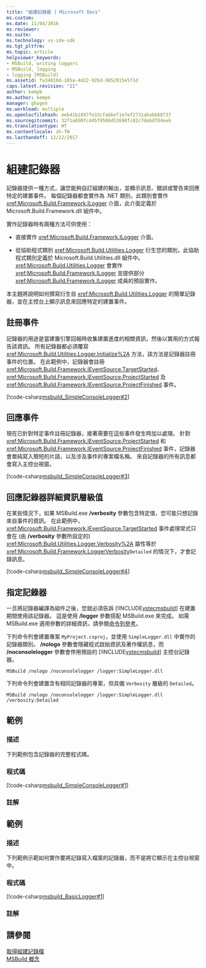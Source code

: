 ```yaml
---
title: "組建記錄器 | Microsoft Docs"
ms.custom: 
ms.date: 11/04/2016
ms.reviewer: 
ms.suite: 
ms.technology: vs-ide-sdk
ms.tgt_pltfrm: 
ms.topic: article
helpviewer_keywords:
- MSBuild, writing loggers
- MSBuild, logging
- logging [MSBuild]
ms.assetid: fa34810d-185a-4d22-92bd-9852915e5f1d
caps.latest.revision: "11"
author: kempb
ms.author: kempb
manager: ghogen
ms.workload: multiple
ms.openlocfilehash: eeb41b1897fe33cfabbef1e7ef2731ababb68737
ms.sourcegitcommit: 32f1a690fc445f9586d53698fc82c7debd784eeb
ms.translationtype: HT
ms.contentlocale: zh-TW
ms.lasthandoff: 12/22/2017
---
```

# <a name="build-loggers"></a>組建記錄器
記錄器提供一種方式，讓您能夠自訂組建的輸出，並顯示訊息、錯誤或警告來回應特定的建置事件。 每個記錄器都會實作為 .NET 類別，此類別會實作 <xref:Microsoft.Build.Framework.ILogger> 介面，此介面定義於 Microsoft.Build.Framework.dll 組件中。  
  
 實作記錄器時有兩種方法可供使用：  
  
-   直接實作 <xref:Microsoft.Build.Framework.ILogger> 介面。  
  
-   從協助程式類別 <xref:Microsoft.Build.Utilities.Logger> 衍生您的類別，此協助程式類別定義於 Microsoft.Build.Utilities.dll 組件中。 <xref:Microsoft.Build.Utilities.Logger> 會實作 <xref:Microsoft.Build.Framework.ILogger> 並提供部分 <xref:Microsoft.Build.Framework.ILogger> 成員的預設實作。  
  
 本主題將說明如何撰寫衍生自 <xref:Microsoft.Build.Utilities.Logger> 的簡單記錄器，並在主控台上顯示訊息來回應特定的建置事件。  
  
## <a name="registering-for-events"></a>註冊事件  
 記錄器的用途是當建置引擎回報時收集建置進度的相關資訊，然後以實用的方式報告該資訊。 所有記錄器都必須覆寫 <xref:Microsoft.Build.Utilities.Logger.Initialize%2A> 方法，該方法是記錄器註冊事件的位置。 在此範例中，記錄器會註冊 <xref:Microsoft.Build.Framework.IEventSource.TargetStarted>、<xref:Microsoft.Build.Framework.IEventSource.ProjectStarted> 及 <xref:Microsoft.Build.Framework.IEventSource.ProjectFinished> 事件。  
  
 [!code-csharp[msbuild_SimpleConsoleLogger#2](../msbuild/codesnippet/CSharp/build-loggers_1.cs)]  
  
## <a name="responding-to-events"></a>回應事件  
 現在已針對特定事件註冊記錄器，接著需要在這些事件發生時加以處理。 針對 <xref:Microsoft.Build.Framework.IEventSource.ProjectStarted> 和 <xref:Microsoft.Build.Framework.IEventSource.ProjectFinished> 事件，記錄器會單純寫入簡短的片語，以及涉及事件的專案檔名稱。 來自記錄器的所有訊息都會寫入主控台視窗。  
  
 [!code-csharp[msbuild_SimpleConsoleLogger#3](../msbuild/codesnippet/CSharp/build-loggers_2.cs)]  
  
## <a name="responding-to-logger-verbosity-values"></a>回應記錄器詳細資訊層級值  
 在某些情況下，如果 MSBuild.exe **/verbosity** 參數包含特定值，您可能只想記錄來自事件的資訊。 在此範例中，<xref:Microsoft.Build.Framework.IEventSource.TargetStarted> 事件處理常式只會在 (由 **/verbosity** 參數所設定的) <xref:Microsoft.Build.Utilities.Logger.Verbosity%2A> 屬性等於 <xref:Microsoft.Build.Framework.LoggerVerbosity>`Detailed` 的情況下，才會記錄訊息。  
  
 [!code-csharp[msbuild_SimpleConsoleLogger#4](../msbuild/codesnippet/CSharp/build-loggers_3.cs)]  
  
## <a name="specifying-a-logger"></a>指定記錄器  
 一旦將記錄器編譯為組件之後，您就必須告訴 [!INCLUDE[vstecmsbuild](../extensibility/internals/includes/vstecmsbuild_md.md)] 在建置期間使用該記錄器。 這是使用 **/logger** 參數搭配 MSBuild.exe 來完成。 如需 MSBuild.exe 適用參數的詳細資訊，請參閱[命令列參考](../msbuild/msbuild-command-line-reference.md)。  
  
 下列命令列會建置專案 `MyProject.csproj`，並使用 `SimpleLogger.dll` 中實作的記錄器類別。 **/nologo** 參數會隱藏程式啟始資訊及著作權訊息，而 **/noconsolelogger** 參數會停用預設的 [!INCLUDE[vstecmsbuild](../extensibility/internals/includes/vstecmsbuild_md.md)] 主控台記錄器。  
  
```  
MSBuild /nologo /noconsolelogger /logger:SimpleLogger.dll  
```  
  
 下列命令列會建置含有相同記錄器的專案，但具備 `Verbosity` 層級的 `Detailed`。  
  
```  
MSBuild /nologo /noconsolelogger /logger:SimpleLogger.dll /verbosity:Detailed  
```  
  
## <a name="example"></a>範例  
  
### <a name="description"></a>描述  
 下列範例包含記錄器的完整程式碼。  
  
### <a name="code"></a>程式碼  
 [!code-csharp[msbuild_SimpleConsoleLogger#1](../msbuild/codesnippet/CSharp/build-loggers_4.cs)]  
  
### <a name="comments"></a>註解  
  
## <a name="example"></a>範例  
  
### <a name="description"></a>描述  
 下列範例示範如何實作要將記錄寫入檔案的記錄器，而不是將它顯示在主控台視窗中。  
  
### <a name="code"></a>程式碼  
 [!code-csharp[msbuild_BasicLogger#1](../msbuild/codesnippet/CSharp/build-loggers_5.cs)]  
  
### <a name="comments"></a>註解  
  
## <a name="see-also"></a>請參閱  
 [取得組建記錄檔](../msbuild/obtaining-build-logs-with-msbuild.md)   
 [MSBuild 概念](../msbuild/msbuild-concepts.md)